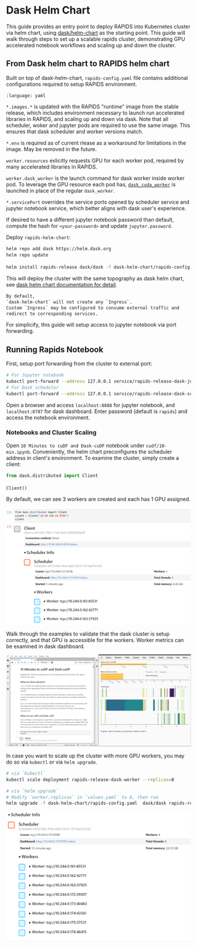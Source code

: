 Dask Helm Chart
===============

This guide provides an entry point to deploy RAPIDS into Kubernetes cluster via helm chart,
using [dask/helm-chart](https://github.com/dask/helm-chart) as the starting point.
This guide will walk through steps to set up a scalable rapids cluster,
demonstrating GPU accelerated notebook workflows and scaling up and down the cluster.
## From Dask helm chart to RAPIDS helm chart

Built on top of dask-helm-chart,
`rapids-config.yaml` file contains additional configurations required to setup RAPIDS environment.

```{literalinclude} ./dask-helm-chart/rapids-config.yaml
:language: yaml
```

`*.images.*` is updated with the RAPIDS "runtime" image from the stable release,
which includes environment necessary to launch run accelerated libraries in RAPIDS,
and scaling up and down via dask.
Note that all scheduler,
woker and jupyter pods are required to use the same image.
This ensures that dask scheduler and worker versions match.

`*.env` is required as of current rlease as a workaround for limitations in the image.
May be removed in the future.

`worker.resources` exlicitly requests GPU for each worker pod,
required by many accelerated libraries in RAPIDS.

`worker.dask_worker` is the launch command for dask worker inside worker pod.
To leverage the GPU resource each pod has,
[`dask_cuda_worker`](https://docs.rapids.ai/api/dask-cuda/stable/index.html) is launched in place of the regular `dask_worker`.

`*.servicePort` overrides the service ports opened by scheduler service and jupyter notebook service,
which better aligns with dask user's experience.

If desired to have a different jupyter notebook password than default,
compute the hash for `<your-password>` and update `jupyter.password`.

Deploy `rapids-helm-chart`:
```bash
helm repo add dask https://helm.dask.org
helm repo update

helm install rapids-release dask/dask -f dask-helm-chart/rapids-config.yaml
```

<!-- TODO: update link with https://artifacthub.io/packages/helm/dask/dask after next helm chart release -->
This will deploy the cluster with the same topography as dask helm chart,
see [dask helm chart documentation for detail](https://github.com/dask/helm-chart/blob/main/dask/.frigate).


```{note}
By default,
`dask-helm-chart` will not create any `Ingress`.
Custom `Ingress` may be configured to consume external traffic and redirect to corresponding services.
```

For simplicify, this guide will setup access to jupyter notebook via port forwarding.

## Running Rapids Notebook

First, setup port forwarding from the cluster to external port:

```bash
# For Jupyter notebook
kubectl port-forward --address 127.0.0.1 service/rapids-release-dask-jupyter 8888:80 &
# For Dask scheduler
kubectl port-forward --address 127.0.0.1 service/rapids-release-dask-scheduler 8787:80 &
```

Open a browser and access `localhost:8888` for jupyter notebook,
and `localhost:8787` for dask dashboard.
Enter password (default is `rapids`) and access the notebook environment.

### Notebooks and Cluster Scaling

Open `10 Minutes to cuDF and Dask-cuDF` notebook under `cudf/10-min.ipynb`.
Conveniently,
the helm chart preconfigures the scheduler address in client's environment.
To examine the cluster,
simply create a client:

```python
from dask.distributed import Client

Client()
```

By default,
we can see 3 workers are created and each has 1 GPU assigned.

![dask worker](../../_static/daskworker.PNG)

Walk through the examples to validate that the dask cluster is setup correctly,
and that GPU is accessible for the workers.
Worker metrics can be examined in dask dashboard.

![dask worker](../../_static/workingdask.PNG)

In case you want to scale up the cluster with more GPU workers,
you may do so via `kubectl` or via `helm upgrade`.

```bash
# via `kubectl`
kubectl scale deployment rapids-release-dask-worker --replicas=8
```

```bash
# via `helm upgrade`
# Modify `worker.replicas` in `values.yaml` to 8, then run
helm upgrade -f dask-helm-chart/rapids-config.yaml  dask/dask rapids-release
```

![dask worker](../../_static/eightworkers.PNG)
